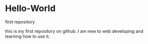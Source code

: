 # Hello-World
first repository

this is my first repository on github. I am new to web developing and learning how to use it.
